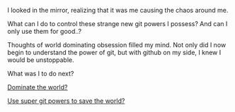 I looked in the mirror, realizing that it was me causing the chaos around me.

What can I do to control these strange new git powers I possess? And can I only
use them for good..?

Thoughts of world dominating obsession filled my mind. Not only did I now begin
to understand the power of git, but with github on my side, I knew I would be unstoppable.

What was I to do next?

[Dominate the world?](../hulk/smash.md)

[Use super git powers to save the world?](../super-powers/practice-flying.md)
